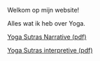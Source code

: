 Welkom op mijn website!

Alles wat ik heb over Yoga.

[Yoga Sutras Narrative (pdf)](https://bartfennema.github.io/yoga/yogasutrasnarrative.pdf)

[Yoga Sutras interpretive (pdf)](https://bartfennema.github.io/yoga/yogasutrasinterpretive.pdf)

